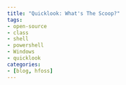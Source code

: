 ```yaml
---
title: "Quicklook: What's The Scoop?"
tags:
- open-source
- class
- shell
- powershell
- Windows
- quicklook
categories: 
- [blog, hfoss]
---
```


# <TITLE> #

** Tag Line **

## What is this software? ##

- What does it do?
- How is it different?
- How can it be improved?
- Any proprietary competitors?
- Any open-source alternatives?

## Who created this? ##

- How can you get in touch with them?

## Who is it targeted for? ##

## Where can you find it? ##

## What's the license? ##

- Can you contribute?